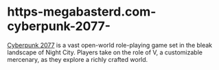 # https-megabasterd.com-cyberpunk-2077-
[Cyberpunk 2077](https://megabasterd.com/cyberpunk-2077/) is a vast open-world role-playing game set in the bleak landscape of Night City. Players take on the role of V, a customizable mercenary, as they explore a richly crafted world.
